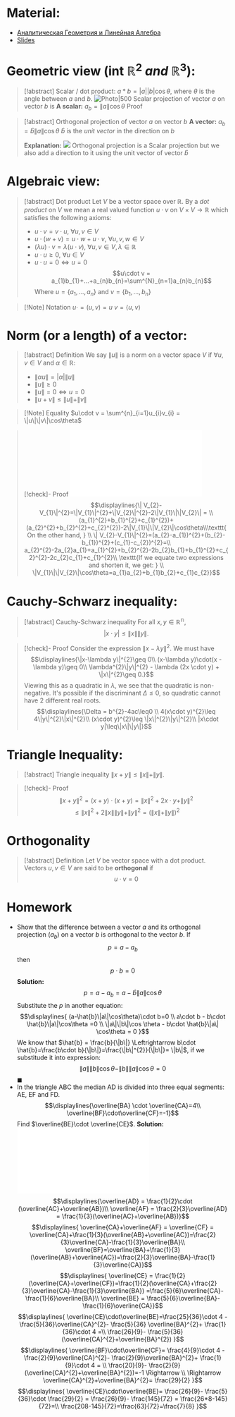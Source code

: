 # Material: 
- [Аналитическая Геометрия и Линейная Алгебра](Analiticheskaya_geometria_i_lineynaya_algebra_2020_Umnov.pdf)
- [Slides](2024_AGLA1_Lecture_1.pdf)
# Geometric view (int $\mathbb{R}^{2} \  and \ \mathbb{R}^{3}$):
>[!abstract] Scalar / dot product: 
>$a*b = |a||b|\cos\theta$, where $\theta$ is the angle between $a$ and $b$.
  ![Photo|500](Pasted%20image%2020240903223757.png)
  Scalar projection of vector $a$ on vector $b$ is 
  **A scalar:** $a_{b}=\|a\|\cos \theta$
  Proof


>[!abstract] Orthogonal projection of vector $a$ on vector $b$ 
> **A vector:** $a_{b}= \hat{b}\|a\|\cos\theta$ 
  $\hat{b}$ is the *unit vector* in the direction on $b$
  >
  >**Explanation:**
  ![](Introduction.%20Vector%20Spaces.%20Linear%20Independence.%20Basis..md#^cdc541)
  > Orthogonal projection is a Scalar projection but we also add a direction to it using the unit vector of vector $\hat{b}$ 
# Algebraic view:
>[!abstract] Dot product
>Let $V$ be a vector space over $\mathbb{R}$.
>By a *dot product* on $V$ we mean a real valued function $u \cdot v$ on $V \times V \rightarrow \mathbb{R}$ which satisfies the following axioms:
>- $u\cdot v = v \cdot u,\ \forall u, v \in V$
>- $u\cdot (w + v) = u\cdot w + u\cdot v,\ \forall u,v,w\in V$
>- $(\lambda u) \cdot v = \lambda(u\cdot v),\ \forall u,v\in V, \lambda\in\mathbb{R}$
>- $u\cdot u \geq 0,\ \forall u \in V$
>- $u\cdot u = 0 \Leftrightarrow u=0$
>$$u\cdot v = a_{1}b_{1}+...+a_{n}b_{n}=\sum^{N}_{n=1}a_{n}b_{n}$$
>Where $u =\{a_{1},...,a_{n}\}$ and $v=\{b_{1},...,b_{n}\}$

> [!Note] Notation
> $u\cdot = (u,v) = u\ v = \langle u,v \rangle$
# Norm (or a length) of a vector:
> [!abstract] Definition
> We say $\| u \|$ is a norm on a vector space $V$ if $\forall u, v \in V$ and $\alpha\in\mathbb{R}:$
> - $\| \alpha u \| = |\alpha| \|u\|$
> - $\|u\| \geq 0$
> - $\| u \| = 0 \Leftrightarrow u = 0$
> - $\| u+v \| \leq\|u\| + \| v\|$

>[!Note] Equality
>$u\cdot v = \sum^{n}_{i=1}u_{i}v_{i} = \|u\|\|v\|\cos\theta$

>[!check]- Proof
>![Drawing 2024-09-14 11.42.14.excalidraw](Drawing%202024-09-14%2011.42.14.excalidraw.md)
>$$\displaylines{\| V_{2}-V_{1}\|^{2}=\|V_{1}\|^{2}+\|V_{2}\|^{2}-2\|V_{1}\|\|V_{2}\| = \\(a_{1}^{2}+b_{1}^{2}+c_{1}^{2})+(a_{2}^{2}+b_{2}^{2}+c_{2}^{2})-2\|V_{1}\|\|V_{2}\|\cos\theta\\\texttt{On the other hand, } \\
>\| V_{2}-V_{1}\|^{2}=(a_{2}-a_{1})^{2}+(b_{2}-b_{1})^{2}+(c_{1}-c_{2})^{2}=\\
>a_{2}^{2}-2a_{2}a_{1}+a_{1}^{2}+b_{2}^{2}-2b_{2}b_{1}+b_{1}^{2}+c_{2}^{2}-2c_{2}c_{1}+c_{1}^{2}\\
>\texttt{If we equate two expressions and shorten it, we get: } \\
>\|V_{1}\|\|V_{2}\|\cos\theta=a_{1}a_{2}+b_{1}b_{2}+c_{1}c_{2}}$$
# Cauchy-Schwarz inequality:
> [!abstract] Cauchy-Schwarz inequality
> For all $x,y \in \mathbb{R^{n}},$$$|x\cdot y| \leq \|x\|\|y\|.$$

> [!check]- Proof
> Consider the expression $\| x- \lambda y \|^{2}.$ We must have $$\displaylines{\|x-\lambda y\|^{2}\geq 0\\
> (x-\lambda y)\cdot(x - \lambda y)\geq 0\\ 
> \lambda^{2}\|y\|^{2} - \lambda (2x \cdot y) + \|x\|^{2}\geq 0.}$$
> Viewing this as a quadratic in $\lambda$, we see that the quadratic is non-negative. It's possible if the discriminant $\Delta\leq0$, so quadratic cannot have 2 different real roots. $$\displaylines{\Delta = b^{2}-4ac\leq0 \\
> 4(x\cdot y)^{2}\leq 4\|y\|^{2}\|x\|^{2}\\
> (x\cdot y)^{2}\leq \|x\|^{2}\|y\|^{2}\\
> |x\cdot y|\leq\|x\|\|y\|}$$
# Triangle Inequality:
> [!abstract] Triangle inequality
> $\|x+y\|\leq\|x\|+\|y\|.$

>[!check]- Proof
>$$\|x+y\|^{2}= (x+y)\cdot(x+y)=\|x\|^{2}+2x\cdot y + \|y\|^{2}$$ $$\leq \|x\|^{2}+2\|x\|\|y\| + \|y\|^{2} = (\|x\|+\|y\|)^{2}$$ 

# Orthogonality
> [!abstract] Definition
> Let $V$ be vector space with a dot product.
> Vectors $u,v\in V$ are said to be **orthogonal** if $$u\cdot v =0$$
# Homework
- Show that the difference between a vector $a$ and its orthogonal projection ($a_{b}$) on a vector $b$ is orthogonal to the vector $b$.
  If $$p=a-a_{b}$$then $$p\cdot b=0$$
  **Solution:**
  $$p = a - a_{b} = a - \hat{b}\|a\|\cos\theta$$
  Substitute the $p$ in another equation: $$\displaylines{
  (a-\hat{b}\|a\|\cos\theta)\cdot b=0 \\
  a\cdot b - b\cdot \hat{b}\|a\|\cos\theta =0 \\
  \|a\|\|b\|\cos \theta - b\cdot \hat{b}\|a\| \cos\theta = 0
  }$$We know that $\hat{b} = \frac{b}{\|b\|} \Leftrightarrow b\cdot \hat{b}=\frac{b\cdot b}{\|b\|}=\frac{\|b\|^{2}}{\|b\|}= \|b\|$, if we substitude it into expression: $$\|a\|\|b\|\cos \theta-\|b\|\|a\|\cos\theta=0$$$\blacksquare$  
- In the triangle ABC the median AD is divided into three equal segments: AE, EF and FD. $$\displaylines{\overline{BA} \cdot \overline{CA}=4\\
   \overline{BF}\cdot\overline{CF}=-1}$$
   Find $\overline{BE}\cdot \overline{CE}$. 
   **Solution:**
	   ![Drawing 2024-09-09 23.41.39.excalidraw](Drawing%202024-09-09%2023.41.39.excalidraw.md)
$$\displaylines{\overline{AD} = \frac{1}{2}\cdot (\overline{AC}+\overline{AB})\\
\overline{AF} = \frac{2}{3}\overline{AD} = \frac{1}{3}(\overline{AC}+\overline{AB})}$$
$$\displaylines{
\overline{CA}+\overline{AF} = \overline{CF} = \overline{CA}+\frac{1}{3}(\overline{AB}+\overline{AC})=\frac{2}{3}\overline{CA}-\frac{1}{3}\overline{BA}\\
\overline{BF}=\overline{BA}+\frac{1}{3}(\overline{AB}+\overline{AC})=\frac{2}{3}\overline{BA}-\frac{1}{3}\overline{CA}}$$
$$\displaylines{
\overline{CE} = \frac{1}{2}(\overline{CA}+\overline{CF})=\frac{1}{2}(\overline{CA}+\frac{2}{3}\overline{CA}-\frac{1}{3}\overline{BA})
=\frac{5}{6}\overline{CA}-\frac{1}{6}\overline{BA}\\
\overline{BE} = \frac{5}{6}\overline{BA}-\frac{1}{6}\overline{CA}}$$
$$\displaylines{
\overline{CE}\cdot\overline{BE}=\frac{25}{36}\cdot 4 -\frac{5}{36}\overline{CA}^{2}- \frac{5}{36} \overline{BA}^{2}+ \frac{1}{36}\cdot 4 =\\ \frac{26}{9}- \frac{5}{36}(\overline{CA}^{2}+\overline{BA}^{2})
}$$
$$\displaylines{
\overline{BF}\cdot\overline{CF}= \frac{4}{9}\cdot 4 - \frac{2}{9}\overline{CA}^{2}- \frac{2}{9}\overline{BA}^{2}+ \frac{1}{9}\cdot 4 = \\
\frac{20}{9}- \frac{2}{9}(\overline{CA}^{2}+\overline{BA}^{2})=-1 \Rightarrow \\
\Rightarrow \overline{CA}^{2}+\overline{BA}^{2}= \frac{29}{2}
}$$
$$\displaylines{
\overline{CE}\cdot\overline{BE}= \frac{26}{9}- \frac{5}{36}\cdot \frac{29}{2} = \frac{26}{9}- \frac{145}{72} = \frac{26*8-145}{72}=\\
\frac{208-145}{72}=\frac{63}{72}=\frac{7}{8}
}$$ 